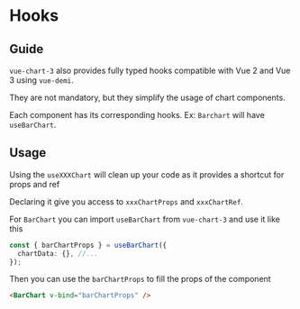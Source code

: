 # Hooks

## Guide

`vue-chart-3` also provides fully typed hooks compatible with Vue 2 and Vue 3 using `vue-demi`.

They are not mandatory, but they simplify the usage of chart components.

Each component has its corresponding hooks. Ex: `Barchart` will have `useBarChart`.

## Usage

Using the `useXXXChart` will clean up your code as it provides a shortcut for props and ref

Declaring it give you access to `xxxChartProps` and `xxxChartRef`.

For `BarChart` you can import `useBarChart` from `vue-chart-3` and use it like this

```ts
const { barChartProps } = useBarChart({
  chartData: {}, //...
});
```

Then you can use the `barChartProps` to fill the props of the component

```html
<BarChart v-bind="barChartProps" />
```
